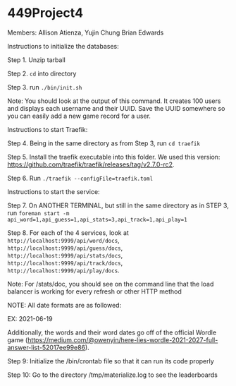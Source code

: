 # 449Project4
Members: 
Allison Atienza,
Yujin Chung
Brian Edwards

Instructions to initialize the databases:

Step 1. Unzip tarball

Step 2. `cd` into directory

Step 3. run `./bin/init.sh`
  
  Note: You should look at the output of this command. It creates 100 users and displays each username and their UUID.
  Save the UUID somewhere so you can easily add a new game record for a user.
  

Instructions to start Traefik:

Step 4. Being in the same directory as from Step 3, run `cd traefik`

Step 5. Install the traefik executable into this folder. We used this version: https://github.com/traefik/traefik/releases/tag/v2.7.0-rc2.

Step 6. Run `./traefik --configFile=traefik.toml`


Instructions to start the service:

Step 7. On ANOTHER TERMINAL, but still in the same directory as in STEP 3, run `foreman start -m api_word=1,api_guess=1,api_stats=3,api_track=1,api_play=1`

Step 8. For each of the 4 services, 
look at `http://localhost:9999/api/word/docs`, `http://localhost:9999/api/guess/docs`, `http://localhost:9999/api/stats/docs`, `http://localhost:9999/api/track/docs`, `http://localhost:9999/api/play/docs`.
  
  Note: For /stats/doc, you should see on the command line that the load balancer is working for every refresh or other HTTP method
  

NOTE: All date formats are as followed:

EX: 2021-06-19


Additionally, the words and their word dates go off of the official Wordle game (https://medium.com/@owenyin/here-lies-wordle-2021-2027-full-answer-list-52017ee99e86).

Step 9: Initialize the /bin/crontab file so that it can run its code properly

Step 10: Go to the directory /tmp/materialize.log to see the leaderboards




